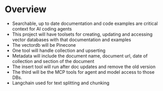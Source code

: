 # Overview

- Searchable, up to date documentation and code examples are critical context for AI coding agents
- This project will have toolsets for creating, updating and accessing vector databases with that documentation and examples
- The vectordb will be Pinecone
- One tool will handle collection and upserting
- Metadata will include the document name, document url, date of collection and section of the document
- The insert tool will run after doc updates and remove the old version
- The third will be the MCP tools for agent and model access to those DBs.
- Langchain used for text splitting and chunking
